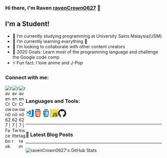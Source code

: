 <!--
 * @Author: your name
 * @Date: 2020-08-07 20:44:47
 * @LastEditTime: 2020-08-07 20:57:12
 * @LastEditors: Please set LastEditors
 * @Description: In User Settings Edit
 * @FilePath: \codeSTACKr-master\README.md
-->

### Hi there, I'm Raven [ravenCrown0627][webdev] 👋

## I'm a Student!
- 🔭 I’m currently studying programming at University Sains Malaysia(USM)
- 🌱 I’m currently learning everything 🤣
- 👯 I’m looking to collaborate with other content creators
- 🥅 2020 Goals: Learn most of the programming language and challenge the Google code comp
- ⚡ Fun fact: I love anime and J-Pop

### Connect with me:

[<img align="left" alt="ravenCrown0627 | Facebook" width="22px" src="https://cdn.jsdelivr.net/npm/simple-icons@v3/icons/facebook.svg" />][facebook]
[<img align="left" alt="ravenCrown0627 | Twitter" width="22px" src="https://cdn.jsdelivr.net/npm/simple-icons@v3/icons/twitter.svg" />][twitter]
[<img align="left" alt="ravenCrown0627 | Instagram" width="22px" src="https://cdn.jsdelivr.net/npm/simple-icons@v3/icons/instagram.svg" />][instagram]
<br />

### Languages and Tools:

[<img align="left" alt="Visual Studio Code" width="26px" src="https://raw.githubusercontent.com/github/explore/80688e429a7d4ef2fca1e82350fe8e3517d3494d/topics/visual-studio-code/visual-studio-code.png" />][webdev]
[<img align="left" alt="HTML5" width="26px" src="https://raw.githubusercontent.com/github/explore/80688e429a7d4ef2fca1e82350fe8e3517d3494d/topics/html/html.png" />][webdev]
[<img align="left" alt="CSS3" width="26px" src="https://raw.githubusercontent.com/github/explore/80688e429a7d4ef2fca1e82350fe8e3517d3494d/topics/css/css.png" />][webdev]
[<img align="left" alt="JavaScript" width="26px" src="https://raw.githubusercontent.com/github/explore/80688e429a7d4ef2fca1e82350fe8e3517d3494d/topics/javascript/javascript.png" />][webdev]
[<img align="left" alt="GitHub" width="26px" src="https://raw.githubusercontent.com/github/explore/78df643247d429f6cc873026c0622819ad797942/topics/github/github.png" />][webdev]

<br />
<br />

---

### 📕 Latest Blog Posts
<!-- BLOG-POST-LIST:START -->
<!-- BLOG-POST-LIST:END -->

---
<img align="left" alt="ravenCrown0627's GitHub Stats" src="github-readme-stats.ravencrown0627.vercel.app/api?username=ravenCrown0627&show_icons=true&hide_border=true" />


[facebook]: https://www.facebook.com/kagamine.len.50596
[twitter]: https://twitter.com/blackcrowdrt
[instagram]: https://www.instagram.com/raven_crowd
[webdev]: https://github.com/ravenCrown0627
